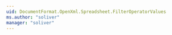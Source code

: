 ```yaml
---
uid: DocumentFormat.OpenXml.Spreadsheet.FilterOperatorValues
ms.author: "soliver"
manager: "soliver"
---
```

